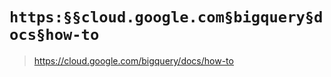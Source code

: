 # `https:§§cloud.google.com§bigquery§docs§how-to`

> <https://cloud.google.com/bigquery/docs/how-to>
